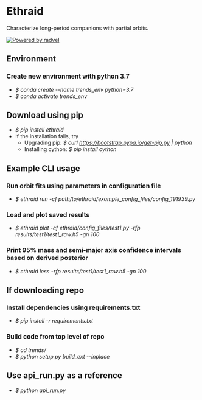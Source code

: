 
# Ethraid

Characterize long-period companions with partial orbits.

[![Powered by radvel](https://img.shields.io/badge/powered_by-radvel-EB5368.svg?style=flat)](https://radvel.readthedocs.io/en/latest/)

## Environment
### Create new environment with python 3.7
- *\$ conda create --name trends_env python=3.7*
- *\$ conda activate trends_env*

## Download using pip
- *\$ pip install ethraid*
- If the installation fails, try
	- Upgrading pip: *\$ curl https://bootstrap.pypa.io/get-pip.py | python*
	- Installing cython: *\$ pip install cython*

## Example CLI usage
### Run orbit fits using parameters in configuration file
- *\$ ethraid run -cf path/to/ethraid/example_config_files/config_191939.py*
### Load and plot saved results
- *\$ ethraid plot -cf ethraid/config_files/test1.py -rfp results/test1/test1_raw.h5 -gn 100*
### Print 95\% mass and semi-major axis confidence intervals based on derived posterior
- *\$ ethraid less -rfp results/test1/test1_raw.h5 -gn 100*

## If downloading repo
### Install dependencies using requirements.txt 
- *\$ pip install -r requirements.txt*

### Build code from top level of repo
- *\$ cd trends/*
- *\$ python setup.py build_ext --inplace*

## Use api_run.py as a reference
- *\$ python api_run.py*
